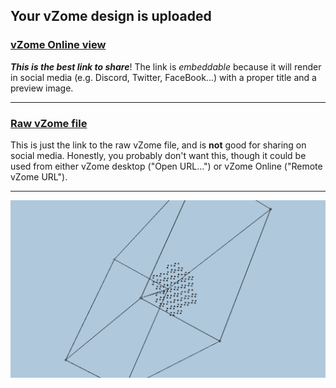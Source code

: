 ## Your vZome design is uploaded

### [vZome Online view][embed]

***This is the best link to share***!  The link is *embeddable* because it will render in social media (e.g. Discord, Twitter, FaceBook...) with a proper title and a preview image.

---

### [Raw vZome file][raw]

This is just the link to the raw vZome file, and is **not** good for
sharing on social media.
Honestly, you probably don't want this, though it could be used from either
vZome desktop ("Open URL...") or vZome Online ("Remote vZome URL").

---

![Image](<Approximating-rauzy-fractal-generation-points-in-snub-cube-field.png>)


[embed]: <https://vzome.com/app/embed.py?url=https://raw.githubusercontent.com/david-hall/vzome-sharing/main/2021/08/05/21-06-19-Approximating-rauzy-fractal-generation-points-in-snub-cube-field/Approximating-rauzy-fractal-generation-points-in-snub-cube-field.vZome>
[raw]: <https://raw.githubusercontent.com/david-hall/vzome-sharing/main/2021/08/05/21-06-19-Approximating-rauzy-fractal-generation-points-in-snub-cube-field/Approximating-rauzy-fractal-generation-points-in-snub-cube-field.vZome>
